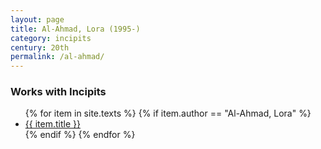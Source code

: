 ```yaml
---
layout: page
title: Al-Ahmad, Lora (1995-)
category: incipits
century: 20th
permalink: /al-ahmad/
---
```


### Works with Incipits
<ul class="texts">
    {% for item in site.texts %}
      {% if item.author == "Al-Ahmad, Lora" %}
          <li class="text-title">
          <a href="{{ site.baseurl }}{{ item.url }}">
        {{ item.title }}
              </a>
    </li>
      {% endif %}
    {% endfor %}
</ul>